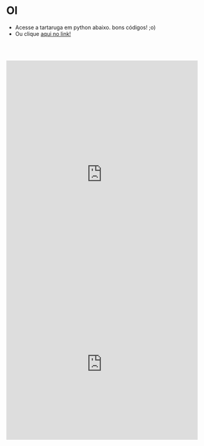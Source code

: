 
# OI

- Acesse a tartaruga em python abaixo. bons códigos! ;o)
- Ou clique [aqui no link!](https://marcelo-pereira-ifpr-edu-br.trinket.io/sites/algo)



<!-- 
    {% include ttst.html id="myid--qwert1234" %}
-->

<br><br> 

<div class="embed-container">

<iframe src="https://trinket.io/embed/python/0a7b28b56e" 
    width="100%" height="600" 
    frameborder="0" 
    marginwidth="0" 
    marginheight="0" 
    allowfullscreen>
</iframe>

</div>


<iframe src="https://marcelo-trier.github.io/repositoriooo" 
    width="100%" 
    height="400" 
    frameborder="0" 
    scrolling="no">
</iframe>


<!--style>
.embed-container {
  position: relative;
  padding-bottom: 56.25%;
  height: 0;
  overflow: hidden;
  max-width: 100%;
}
.embed-container iframe,
.embed-container object,
.embed-container embed {
  position: absolute;
  top: 0;
  left: 0;
  width: 100%;
  height: 100%;
}
</style-->

